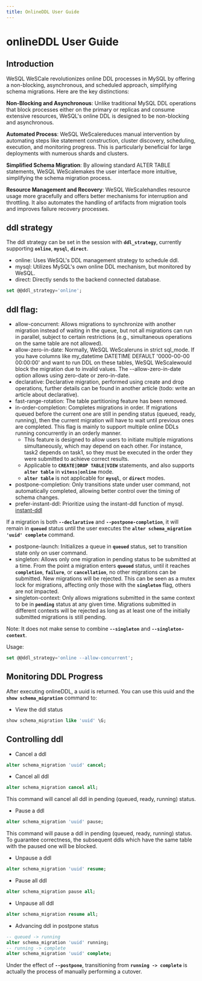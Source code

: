 ```yaml
---
title: OnlineDDL User Guide
---
```


# **onlineDDL User Guide**

## **Introduction**

WeSQL WeSCale revolutionizes online DDL processes in MySQL by offering a non-blocking, asynchronous, and scheduled approach, simplifying schema migrations. Here are the key distinctions:

**Non-Blocking and Asynchronous**: Unlike traditional MySQL DDL operations that block processes either on the primary or replicas and consume extensive resources, WeSQL's online DDL is designed to be non-blocking and asynchronous.

**Automated Process**: WeSQL WeScalereduces manual intervention by automating steps like statement construction, cluster discovery, scheduling, execution, and monitoring progress. This is particularly beneficial for large deployments with numerous shards and clusters.

**Simplified Schema Migration**: By allowing standard ALTER TABLE statements, WeSQL WeScalemakes the user interface more intuitive, simplifying the schema migration process.

**Resource Management and Recovery**: WeSQL WeScalehandles resource usage more gracefully and offers better mechanisms for interruption and throttling. It also automates the handling of artifacts from migration tools and improves failure recovery processes.
## **ddl strategy**

The ddl strategy can be set in the session with **`ddl_strategy`**, currently supporting **`online`**, **`mysql`**, **`direct`**.

- online: Uses WeSQL's DDL management strategy to schedule ddl.
- mysql: Utilizes MySQL's own online DDL mechanism, but monitored by WeSQL.
- direct: Directly sends to the backend connected database.

```sql
set @@ddl_strategy='online';
```

## **ddl flag:**

- allow-concurrent: Allows migrations to synchronize with another migration instead of waiting in the queue, but not all migrations can run in parallel, subject to certain restrictions (e.g., simultaneous operations on the same table are not allowed).
- allow-zero-in-date: Normally, WeSQL WeScaleruns in strict sql_mode. If you have columns like my_datetime DATETIME DEFAULT '0000-00-00 00:00:00' and want to run DDL on these tables, WeSQL WeScalewould block the migration due to invalid values. The --allow-zero-in-date option allows using zero-date or zero-in-date.
- declarative: Declarative migration, performed using create and drop operations, further details can be found in another article (todo: write an article about declarative).
- fast-range-rotation: The table partitioning feature has been removed.
- in-order-completion: Completes migrations in order. If migrations queued before the current one are still in pending status (queued, ready, running), then the current migration will have to wait until previous ones are completed. This flag is mainly to support multiple online DDLs running concurrently in an orderly manner.
    - This feature is designed to allow users to initiate multiple migrations simultaneously, which may depend on each other. For instance, task2 depends on task1, so they must be executed in the order they were submitted to achieve correct results.
    - Applicable to **`CREATE|DROP TABLE|VIEW`** statements, and also supports **`alter table`** in **`vitess|online`** mode.
    - **`alter table`** is not applicable for **`mysql`**, or **`direct`** modes.
- postpone-completion: Only transitions state under user command, not automatically completed, allowing better control over the timing of schema changes.
- prefer-instant-ddl: Prioritize using the instant-ddl function of mysql. [instant-ddl](https://dev.mysql.com/doc/refman/8.0/en/innodb-online-ddl-operations.html)

If a migration is both **`--declarative`** and **`--postpone-completion`**, it will remain in **`queued`** status until the user executes the **`alter schema_migration 'uuid' complete`** command.

- postpone-launch: Initializes a queue in **`queued`** status, set to transition state only on user command.
- singleton: Allows only one migration in pending status to be submitted at a time. From the point a migration enters **`queued`** status, until it reaches **`completion`**, **`failure`**, or **`cancellation`**, no other migrations can be submitted. New migrations will be rejected. This can be seen as a mutex lock for migrations, affecting only those with the **`singleton`** flag, others are not impacted.
- singleton-context: Only allows migrations submitted in the same context to be in **`pending`** status at any given time. Migrations submitted in different contexts will be rejected as long as at least one of the initially submitted migrations is still pending.

Note: It does not make sense to combine **`--singleton`** and **`--singleton-context`**.

Usage:

```sql
set @@ddl_strategy='online --allow-concurrent';
```

## **Monitoring DDL Progress**

After executing onlineDDL, a uuid is returned. You can use this uuid and the **`show schema_migration`** command to:

- View the ddl status

```sql
show schema_migration like 'uuid' \G;
```

## ****Controlling**** ddl

- Cancel a ddl

```sql
alter schema_migration 'uuid' cancel;
```

- Cancel all ddl

```sql
alter schema_migration cancel all;
```

This command will cancel all ddl in pending (queued, ready, running) status.

- Pause a ddl
```sql
alter schema_migration 'uuid' pause;
```

This command will pause a ddl in pending (queued, ready, running) status. To guarantee correctness, the subsequent ddls which have the same table with the paused one will be blocked.

- Unpause a ddl
```sql
alter schema_migration 'uuid' resume;
```

- Pause all ddl

```sql
alter schema_migration pause all;
```

- Unpause all ddl

```sql
alter schema_migration resume all;
```

- Advancing ddl in postpone status

```sql
-- queued -> running
alter schema_migration 'uuid' running;
-- running -> complete
alter schema_migration 'uuid' complete; 
```

Under the effect of **`--postpone`**, transitioning from **`running -> complete`** is actually the process of manually performing a cutover.
